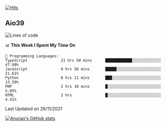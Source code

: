 [![Hits](https://hits.seeyoufarm.com/api/count/incr/badge.svg?url=https%3A%2F%2Fgithub.com%2Faio39&count_bg=%2339C5BB&title_bg=%23555555&icon=&icon_color=%23E7E7E7&title=hits&edge_flat=false)](https://hits.seeyoufarm.com)

## Aio39

<!--START_SECTION:waka-->
![Lines of code](https://img.shields.io/badge/From%20Hello%20World%20I%27ve%20Written-1.5%20million%20lines%20of%20code-blue)

📊 **This Week I Spent My Time On** 

```text
💬 Programming Languages: 
TypeScript               21 hrs 50 mins      ████████████░░░░░░░░░░░░░   47.99% 
JavaScript               9 hrs 50 mins       █████░░░░░░░░░░░░░░░░░░░░   21.61% 
Python                   6 hrs 11 mins       ███░░░░░░░░░░░░░░░░░░░░░░   13.59% 
PHP                      2 hrs 18 mins       █░░░░░░░░░░░░░░░░░░░░░░░░   5.05% 
HTML                     2 hrs               █░░░░░░░░░░░░░░░░░░░░░░░░   4.41%

```


 Last Updated on 26/11/2021
<!--END_SECTION:waka-->
[![Anurag's GitHub stats](https://github-readme-stats.vercel.app/api?username=aio39)](https://github.com/anuraghazra/github-readme-stats)

<!--
**aio39/aio39** is a ✨ _special_ ✨ repository because its `README.md` (this file) appears on your GitHub profile.

Here are some ideas to get you started:

- 🔭 I’m currently working on ...
- 🌱 I’m currently learning ...
- 👯 I’m looking to collaborate on ...
- 🤔 I’m looking for help with ...
- 💬 Ask me about ...
- 📫 How to reach me: ...
- 😄 Pronouns: ...
- ⚡ Fun fact: ...
-->
